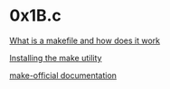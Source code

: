 # 0x1B.c

[What is a makefile and how does it work](https://opensource.com/article/18/8/what-how-makefile)

[Installing the make utility](https://www.geeksforgeeks.org/how-to-install-make-on-ubuntu/)

[make-official documentation](https://www.gnu.org/software/make/manual/html_node/)
